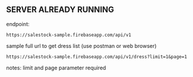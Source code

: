 ## SERVER ALREADY RUNNING

endpoint:
```
https://salestock-sample.firebaseapp.com/api/v1
```

sample full url to get dress list (use postman or web browser)
```
https://salestock-sample.firebaseapp.com/api/v1/dress?limit=1&page=1
```
notes: limit and page parameter required